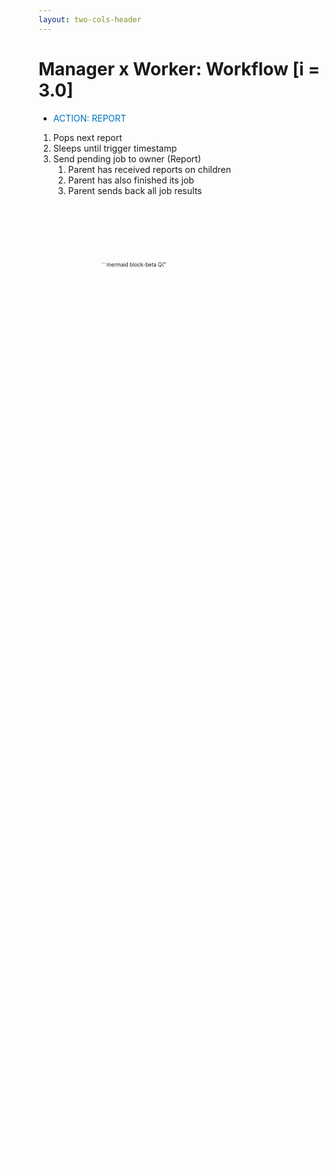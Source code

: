```yaml
---
layout: two-cols-header
---
```


# Manager x Worker: Workflow [i = 3.0]

- <span style="color:#0070C0;font-style:bold;">ACTION: REPORT</span>

1. Pops next report
2. Sleeps until trigger timestamp
3. Send pending job to owner (Report)
    1. Parent has received reports on children 
    2. Parent has also finished its job
    3. Parent sends back all job results


<div
    alt="StepQ"
    style="transform: scale(0.6)"
    class="absolute top--5 left-30% right-0 bottom-0"
>
```mermaid
block-beta
    Q("<font color=white>StepQ")
    space
    block:items
        columns 1
        A["<del>CONN</del>"] 
        B["<del>ROOT</del>"] 
        C["<del>RPRT</del>"] 
    end

    Q --> items

    style Q fill:#FF0000
```
</div>

<div
    alt="Pool"
    style="transform: scale(0.6)"
    class="absolute top--5 left-60% right-0 bottom-0"
>

```mermaid
block-beta
    P("<font color=white>Pool ")
    space
    block:workers
        columns 3
        W0["W<sub>0</sub>"] 
        W1["W<sub>1</sub>"]
        W2["<font color=black>W<sub>2</sub>"]
        W3["W<sub>3</sub>"]
        W4["W<sub>4</sub>"]
        W5["W<sub>5</sub>"]
        W6["W<sub>6</sub>"]
    end
    P-->workers
    style P fill:#0070C0
    style W2 fill:#000000
```
</div>

<div
    alt="JobQ"
    style="transform: scale(0.6)"
    class="absolute top-18% left-30% right--1% bottom-0"
>
```mermaid
block-beta
    columns 2
    JM("<font color=white>M_Jobs:"):1
    block:mitems
        columns 1
        A["____"] 
    end

    JP("<font color=white>P_Jobs:"):1
    block:pitems
        columns 1
        B["<del>JP: ./parent [args]</del>"] 
    end

    JC("<font color=white>C_Jobs:"):1
    block:citems
        columns 1
        C["<del>JC: ./child [args]</del>"] 
    end

    style JM fill:#000000
    style JP fill:#000000
    style JC fill:#000000
```
</div>

<div
    alt="RepQ"
    style="transform: scale(0.6)"
    class="absolute top-18% left-60% right--1% bottom-0"
>
```mermaid
block-beta
    columns 2
    RM("<font color=black>M_Reports:")
    block:mitems
        columns 1
        A["<del>JP_ID => RP</del>"] 
    end

    RP("<font color=black>P_Reports:")
    block:pitems
        columns 1
        B["<del>JP_ID => RC</del>"] 
    end

    RC("<font color=black>C_Reports:")
    block:citems
        columns 1
        C["___________"] 
    end

    style RM fill:#DAD7CB
    style RP fill:#DAD7CB
    style RC fill:#DAD7CB
```
</div>

::left::

<div 
    alt="Message"
    style="transform: scale(0.8)"
    class="absolute left-10% bottom-0%"
>

```mermaid
classDiagram
    class Message{
            +id   = 1
            +ts   = 1715280981565948
            +type = ACK
            +flag = NONE
            +data = [ Job_P, Job_C ]
    }
```

</div>

::right::

<div
    alt="Seq"
    style="transform: scale(1.2)"
    class="absolute right-20% bottom-5%"
>

```mermaid
sequenceDiagram
    participant M as Manager
    participant P as Parent
    participant C as Child

    Note right of M: Sleep...
    C->>P: JOB_END[C]
    P->>P: JOB_END[P]
    M->>P: COMM=REPORT
    P->>M: Job_END[P], JOB_END[C]
```
</div>

<TUMLogo variant="white" />
